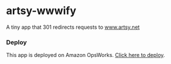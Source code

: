 # artsy-wwwify
A tiny app that 301 redirects requests to www.artsy.net

### Deploy

This app is deployed on Amazon OpsWorks. [Click here to deploy](https://console.aws.amazon.com/opsworks/home?region=us-east-1#/stack/7db728d1-44a8-49e0-8362-92e4723c898e/deployments/deploy-app).